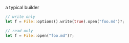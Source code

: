 a typical builder

```rust
// write only
let f = File::options().write(true).open("foo.md")?;

// read only
let f = File::open("foo.md")?;
```
